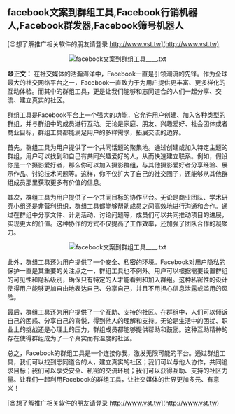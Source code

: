 ## **facebook文案到群组工具,Facebook行销机器人,Facebook群发器,Facebook筛号机器人**

[😍想了解推广相关软件的朋友请登录 http://www.vst.tw](http://www.vst.tw)

 <center><img src="https://vst.tw/MP4/tuiguang/png/1.png" alt="facebook文案到群组工具____.txt"></center>

**😄正文：**
在社交媒体的浩瀚海洋中，Facebook一直是引领潮流的先锋。作为全球最大的社交网络平台之一，Facebook一直致力于为用户提供更丰富、更多样化的互动体验。而其中的群组工具，更是让我们能够和志同道合的人们一起分享、交流、建立真实的社区。

群组工具是Facebook平台上一个强大的功能，它允许用户创建、加入各种类型的群组，并与群组中的成员进行互动。无论是家庭、朋友、兴趣爱好、社会团体或者商业目标，群组工具都能满足用户的多样需求，拓展交流的边界。

首先，群组工具为用户提供了一个共同话题的聚集地。通过创建或加入特定主题的群组，用户可以找到和自己有共同兴趣爱好的人，从而快速建立联系。例如，假设你是一个摄影爱好者，那么你可以加入摄影群组，与其他摄影爱好者分享经验、展示作品、讨论技术问题等。这样，你不仅扩大了自己的社交圈子，还能够从其他群组成员那里获取更多有价值的信息。

其次，群组工具为用户提供了一个共同目标的协作平台。无论是商业团队、学术研究小组还是非营利组织，群组工具都能够帮助成员之间高效地进行沟通和合作。通过在群组中分享文件、计划活动、讨论问题等，成员们可以共同推动项目的进展，实现更大的价值。这种协作的方式不仅提高了工作效率，还加强了团队合作的凝聚力。

 <center><img src="https://vst.tw/MP4/tuiguang/png/8.png" alt="facebook文案到群组工具____.txt"></center>

此外，群组工具还为用户提供了一个安全、私密的环境。Facebook对用户隐私的保护一直是其重要的关注点之一，群组工具也不例外。用户可以根据需要设置群组的可见性和隐私级别，确保只有特定的人才能看到和加入群组。这种私密性的设计使得用户能够更加自由地表达自己、分享自己，并且不用担心信息泄露或滥用的风险。

最后，群组工具还为用户提供了一个互助、支持的社区。在群组中，人们可以倾诉自己的困惑、分享自己的喜悦，得到他人的理解和支持。无论是生活中的困扰、职业上的挑战还是心理上的压力，群组成员都能够提供帮助和鼓励。这种互助精神的存在使得群组成为了一个真实而有温度的社区。

总之，Facebook的群组工具是一个连接你我，激发无限可能的平台。通过群组工具，我们可以找到志同道合的人，建立真实的社区；我们可以与他人协作，共同追求目标；我们可以享受安全、私密的交流环境；我们可以获得互助、支持的社区力量。让我们一起利用Facebook的群组工具，让社交媒体的世界更加多元、有意义！

[😍想了解推广相关软件的朋友请登录 http://www.vst.tw](http://www.vst.tw)



